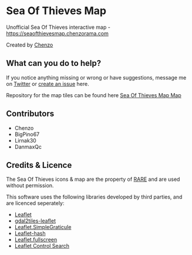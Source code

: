 Sea Of Thieves Map
====================  
Unofficial Sea Of Thieves interactive map - https://seaofthievesmap.chenzorama.com

Created by [Chenzo](https://twitter.com/1Chenzo)


What can you do to help?
--------------------------------------
If you notice anything missing or wrong or have suggestions, message me on [Twitter](https://twitter.com/1Chenzo) or [create an issue](https://github.com/Chenzo/sea-of-thieves-map/issues) here.



Repository for the map tiles can be found here [Sea Of Thieves Map Map](https://github.com/Chenzo/sea-of-thieves-map-map) 



Contributors
--------------------------------------
* Chenzo
* BigPino67
* Lirnak30
* DanmaxQc



Credits & Licence
--------------------------------------
The Sea Of Thieves icons &amp; map are the property of [RARE](https://www.seaofthieves.com/) and are used without permission.

This software uses the following libraries developed by third parties, and are licenced seperately:
* [Leaflet](http://leafletjs.com)
* [gdal2tiles-leaflet](https://github.com/commenthol/gdal2tiles-leaflet)
* [Leaflet.SimpleGraticule](https://github.com/ablakey/Leaflet.SimpleGraticule)
* [Leaflet-hash](http://git.io/mwK1oA)
* [Leaflet.fullscreen](http://git.io/vJw5v)
* [Leaflet Control Search](http://git.io/vkCPC)
